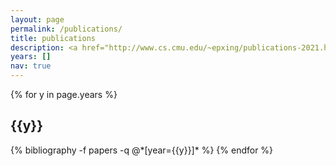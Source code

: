 ```yaml
---
layout: page
permalink: /publications/
title: publications
description: <a href="http://www.cs.cmu.edu/~epxing/publications-2021.html">Link to Publications</a>
years: []
nav: true
---
```


<div class="publications">

{% for y in page.years %}
  <h2 class="year">{{y}}</h2>
  {% bibliography -f papers -q @*[year={{y}}]* %}
{% endfor %}

</div>
